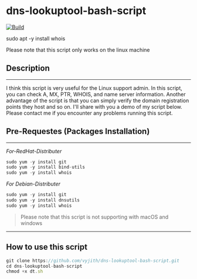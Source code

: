 # dns-lookuptool-bash-script
[![Build](https://travis-ci.org/joemccann/dillinger.svg?branch=master)](https://travis-ci.org/joemccann/dillinger)

sudo apt -y install whois

Please note that this script only works on the linux machine

## **Description**
-------------------------------------------------- 

I think this script is very useful for the Linux support admin. In this script, you can check A, MX, PTR, WHOIS, and name server information. Another advantage of the script is that you can simply verify the domain registration points they host and so on. I'll share with you a demo of my script below. Please contact me if you encounter any problems running this script.

## Pre-Requestes (Packages Installation)
-------------------------------------------------- 
_For-RedHat-Distributer_

``` javascript 
sudo yum -y install git 
sudo yum -y install bind-utils
sudo yum -y install whois
```
 _For Debian-Distributer_
 
 ``` javascript 
sudo yum -y install git 
sudo yum -y install dnsutils
sudo yum -y install whois
```

>Please note that this script is not supporting with macOS and windows

-------------------------------------------------- 

## How to use this script

``` javascript 
git clone https://github.com/vyjith/dns-lookuptool-bash-script.git
cd dns-lookuptool-bash-script
chmod +x dt.sh
```
